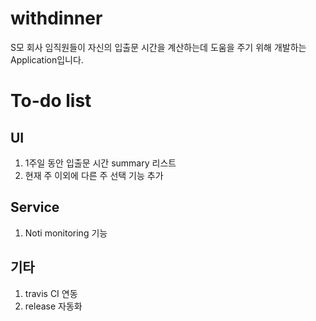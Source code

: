 # withdinner

S모 회사 임직원들이 자신의 입출문 시간을 계산하는데 도움을 주기 위해 개발하는 Application입니다.

# To-do list

## UI

1. 1주일 동안 입출문 시간 summary 리스트
2. 현재 주 이외에 다른 주 선택 기능 추가

## Service

1. Noti monitoring 기능

## 기타

1. travis CI 연동
2. release 자동화